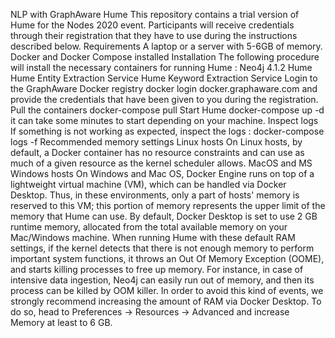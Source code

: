 NLP with GraphAware Hume
This repository contains a trial version of Hume for the Nodes 2020 event. Participants will receive credentials through their registration that they have to use during the instructions described below.
Requirements
A laptop or a server with 5-6GB of memory.
Docker and Docker Compose installed
Installation
The following procedure will install the necessary containers for running Hume :
Neo4j 4.1.2
Hume
Hume Entity Extraction Service
Hume Keyword Extraction Service
Login to the GraphAware Docker registry
docker login docker.graphaware.com
and provide the credentials that have been given to you during the registration.
Pull the containers
docker-compose pull
Start Hume
docker-compose up -d
it can take some minutes to start depending on your machine.
Inspect logs
If something is not working as expected, inspect the logs :
docker-compose logs -f
Recommended memory settings
Linux hosts
On Linux hosts, by default, a Docker container has no resource constraints and can use as much of a given resource as the kernel scheduler allows.
MacOS and MS Windows hosts
On Windows and Mac OS, Docker Engine runs on top of a lightweight virtual machine (VM), which can be handled via Docker Desktop. Thus, in these environments, only a part of hosts' memory is reserved to this VM; this portion of memory represents the upper limit of the memory that Hume can use.
By default, Docker Desktop is set to use 2 GB runtime memory, allocated from the total available memory on your Mac/Windows machine.
When running Hume with these default RAM settings, if the kernel detects that there is not enough memory to perform important system functions, it throws an Out Of Memory Exception (OOME), and starts killing processes to free up memory. For instance, in case of intensive data ingestion, Neo4j can easily run out of memory, and then its process can be killed by OOM killer.
In order to avoid this kind of events, we strongly recommend increasing the amount of RAM via Docker Desktop. To do so, head to Preferences -> Resources -> Advanced and increase Memory at least to 6 GB.